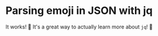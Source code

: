 # Parsing emoji in JSON with jq

It works! 🎉 
It's a great way to actually learn more about `jq`! 🎒


